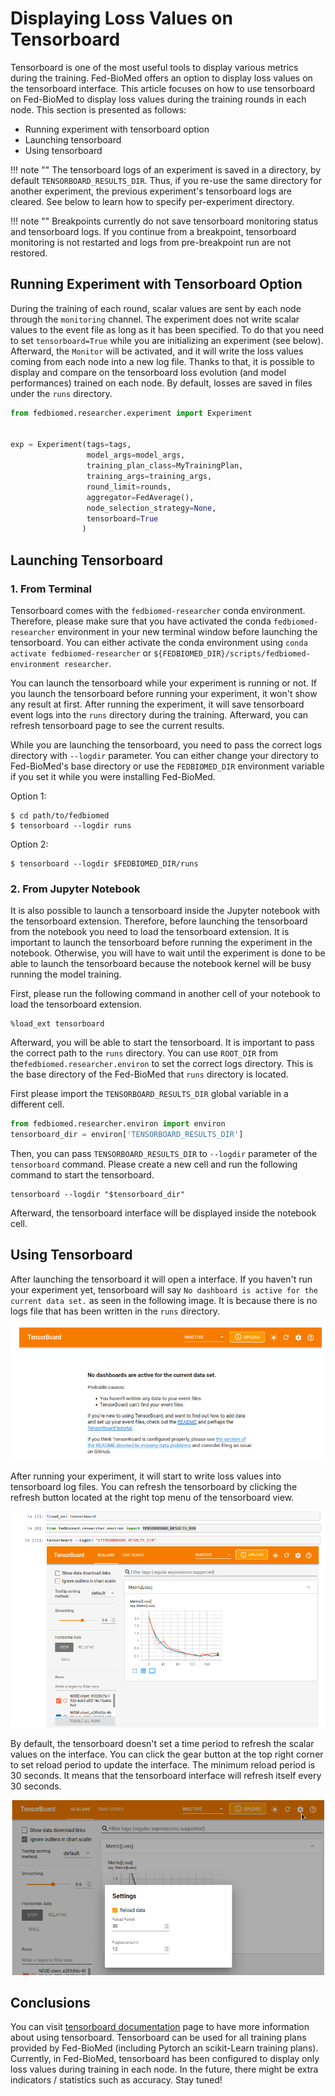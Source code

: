 # Displaying Loss Values on Tensorboard

Tensorboard is one of the most useful tools to display various metrics during the training. Fed-BioMed offers an option to display loss values on the tensorboard interface. This article focuses on how to use tensorboard on Fed-BioMed to display loss values during the training rounds in each node. This section is presented as follows:

 - Running experiment with tensorboard option
 - Launching tensorboard
 - Using tensorboard

!!! note ""
    The tensorboard logs of an experiment is saved in a directory, by default `TENSORBOARD_RESULTS_DIR`. Thus, if you re-use the same directory for another experiment, the previous experiment's tensorboard logs are cleared. See below to learn how to specify per-experiment directory.


!!! note ""
    Breakpoints currently do not save tensorboard monitoring status and tensorboard logs. If you continue from a breakpoint, tensorboard monitoring is not restarted and logs from pre-breakpoint run are not restored.


## Running Experiment with Tensorboard Option

During the training of each round, scalar values are sent by each node through the `monitoring` channel. The experiment does not write scalar values to the event file as long as it has been specified. To do that you need to set `tensorboard=True` while you are initializing an experiment (see below).  Afterward, the `Monitor` will be activated, and it will write the loss values coming from each node into a new log file. Thanks to that, it is possible to display and compare on the tensorboard loss evolution (and model performances) trained on each node. By default, losses are saved in files under  the `runs` directory.

```python
from fedbiomed.researcher.experiment import Experiment


exp = Experiment(tags=tags,
                 model_args=model_args,
                 training_plan_class=MyTrainingPlan,
                 training_args=training_args,
                 round_limit=rounds,
                 aggregator=FedAverage(),
                 node_selection_strategy=None,
                 tensorboard=True
                )
```

## Launching Tensorboard
### 1. From Terminal

Tensorboard comes with the `fedbiomed-researcher` conda environment. Therefore, please make sure that you have activated the conda `fedbiomed-researcher` environment in your new terminal window before launching the tensorboard. You can either activate the conda environment using `conda activate fedbiomed-researcher` or `${FEDBIOMED_DIR}/scripts/fedbiomed-environment researcher`.

You can launch the tensorboard while your experiment is running or not. If you launch the tensorboard before running your experiment, it won't show any result at first. After running the experiment, it will save tensorboard event logs into the `runs` directory during the training. Afterward, you can refresh tensorboard page to see the current results.

While you are launching the tensorboard, you need to pass the correct logs directory with `--logdir` parameter. You can either change your directory to Fed-BioMed's base directory or use the `FEDBIOMED_DIR` environment variable if you set it while you were installing Fed-BioMed.

Option 1:
```
$ cd path/to/fedbiomed
$ tensorboard --logdir runs
```

Option 2:
```shell
$ tensorboard --logdir $FEDBIOMED_DIR/runs
```


### 2. From Jupyter Notebook

It is also possible to launch a tensorboard inside the Jupyter notebook with the tensorboard extension.  Therefore, before launching the tensorboard from the notebook you need to load the tensorboard extension. It is important to launch the tensorboard before running the experiment in the notebook. Otherwise, you will have to wait until the experiment is done to be able to launch the tensorboard because the notebook kernel will be busy running the model training.

First, please run the following command in another cell of your notebook to load the tensorboard extension.

```
%load_ext tensorboard
```

Afterward, you will be able to start the tensorboard. It is important to pass the correct path to the `runs` directory. You can use `ROOT_DIR` from the`fedbiomed.researcher.environ` to set the correct logs directory. This is the base directory of the Fed-BioMed that `runs` directory is located.

First please import the `TENSORBOARD_RESULTS_DIR` global variable in a different cell.

```python
from fedbiomed.researcher.environ import environ
tensorboard_dir = environ['TENSORBOARD_RESULTS_DIR']
```

Then, you can pass `TENSORBOARD_RESULTS_DIR` to `--logdir` parameter of the `tensorboard` command. Please create a new cell and run the following command to start the tensorboard.

```
tensorboard --logdir "$tensorboard_dir"
```

Afterward, the tensorboard interface will be displayed inside the notebook cell.


## Using Tensorboard

After launching the tensorboard it will open a interface. If you haven't run your experiment yet, tensorboard will say `No dashboard is active for the current data set.` as seen in the following image. It is because there is no logs file that has been written in the `runs` directory.

![tensorboard-no-log-found](../../assets/img/tensorboard-no-log-found.png#img-centered-lr)


After running your experiment, it will start to write loss values into tensorboard log files. You can refresh the tensorboard by clicking the refresh button located at the right top menu of the tensorboard view.

![tensorboard-notebook](../../assets/img/tensorboard-notebook.png#img-centered-lr)

By default, the tensorboard doesn't set a time period to refresh the scalar values on the interface. You can click the gear button at the top right corner to set reload period to update the interface. The minimum reload period is 30 seconds. It means that the tensorboard interface will refresh itself every 30 seconds.

![tensorboard-change-refresh-interval](../../assets/img/tensorboard-change-refresh-interval.png#img-centered-lr)


## Conclusions

You can visit [tensorboard documentation](https://www.tensorflow.org/tensorboard/get_started) page to have more information about using tensorboard. Tensorboard can be used for all training plans provided by Fed-BioMed (including Pytorch an scikit-Learn training plans). Currently, in Fed-BioMed, tensorboard has been configured to display only loss values during training in each node. In the future, there might be extra indicators / statistics such as accuracy. Stay tuned!






